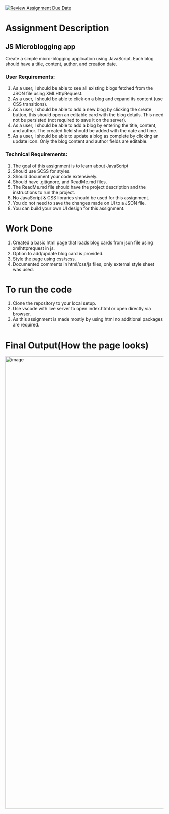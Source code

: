 [![Review Assignment Due Date](https://classroom.github.com/assets/deadline-readme-button-24ddc0f5d75046c5622901739e7c5dd533143b0c8e959d652212380cedb1ea36.svg)](https://classroom.github.com/a/MqXF68Ca)
# Assignment Description
## **JS Microblogging app**
Create a simple micro-blogging application using JavaScript. Each blog should have a title, content, author, and creation date.

### **User Requirements:**
1. As a user, I should be able to see all existing blogs fetched from the JSON file using XMLHttpRequest.
2. As a user, I should be able to click on a blog and expand its content (use CSS transitions).
3. As a user, I should be able to add a new blog by clicking the create button, this should open an editable card with the blog details. This need not be persisted (not required to save it on the server).
4. As a user, I should be able to add a blog by entering the title, content, and author. The created field should be added with the date and time.
5. As a user, I should be able to update a blog as complete by clicking an update icon. Only the blog content and author fields are editable.

### **Technical Requirements:**
1. The goal of this assignment is to learn about JavaScript
2. Should use SCSS for styles.
3. Should document your code extensively.
4. Should have .gitignore, and ReadMe.md files.
5. The ReadMe.md file should have the project description and the instructions to run the project.
6. No JavaScript & CSS libraries should be used for this assignment.
7. You do not need to save the changes made on UI to a JSON file.
8. You can build your own UI design for this assignment.

# Work Done
1. Created a basic html page that loads blog cards from json file using xmlhttprequest in js.
2. Option to add/update blog card is provided.
3. Style the page using css/scss.
4. Documented comments in html/css/js files, only external style sheet was used.

# To run the code
1. Clone the repository to your local setup.
2. Use vscode with live server to open index.html or open directly via browser.
3. As this assignment is made mostly by using html no additional packages are required.

# Final Output(How the page looks)
<img width="1440" alt="image" src="https://github.com/info-6150-fall-2023/assignment-6-tirdesh-neu/assets/145165383/b2de70b3-aaef-4691-98b7-03b08d408a25">
